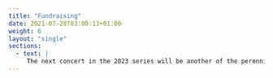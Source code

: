 ```yaml
---
title: "Fundraising"
date: 2021-07-28T03:00:13+01:00
weight: 6
layout: "single"
sections:
  - text: |
     The next concert in the 2023 series will be another of the perennially popular Young Musicians evenings, featuring <b>four of the amazingly talented singers and instrumentalists from Dean Close School</b>. The concert will take place in <b>York Barn, Tredington GL20 7BP</b> (not far from Tewkesbury). Those who attended the previous concerts will know that it’s a super venue and there’s ample parking. As ever, all proceeds will go to Philo funds. <b>Tickets cost a modest £10 to include supper and your first drink. Available now either through our [contact form](/contact.html), or at rehearsal.
---
```


